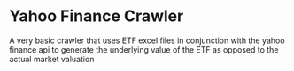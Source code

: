 # Yahoo Finance Crawler
A very basic crawler that uses ETF excel files in conjunction with the yahoo finance api to generate the underlying value of the ETF as opposed to the actual market valuation

